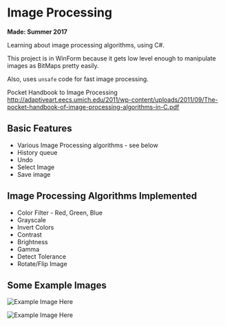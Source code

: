 # Image Processing 

__Made: Summer 2017__

Learning about image processing algorithms, using C#.

This project is in WinForm because it gets low level enough to manipulate images as BitMaps pretty easily.

Also, uses `unsafe` code for fast image processing.


Pocket Handbook to Image Processing
http://adaptiveart.eecs.umich.edu/2011/wp-content/uploads/2011/09/The-pocket-handbook-of-image-processing-algorithms-in-C.pdf

## Basic Features

- Various Image Processing algorithms - see below
- History queue
- Undo
- Select Image
- Save image

## Image Processing Algorithms Implemented 

- Color Filter - Red, Green, Blue
- Grayscale
- Invert Colors
- Contrast
- Brightness
- Gamma
- Detect Tolerance
- Rotate/Flip Image


## Some Example Images 
![Example Image Here](https://gitlab.com/wilcoforr/ImageProcessing/raw/master/ExampleImages/example-1.png)

![Example Image Here](https://gitlab.com/wilcoforr/ImageProcessing/raw/master/ExampleImages/example-2.png)

